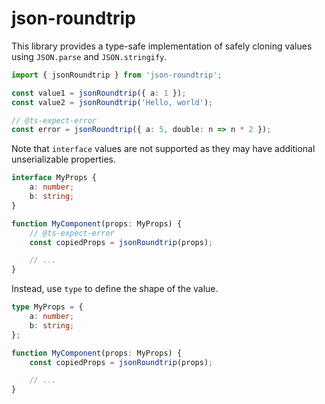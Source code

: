 # json-roundtrip

This library provides a type-safe implementation of safely cloning values using
`JSON.parse` and `JSON.stringify`.

```typescript
import { jsonRoundtrip } from 'json-roundtrip';

const value1 = jsonRoundtrip({ a: 1 });
const value2 = jsonRoundtrip('Hello, world');

// @ts-expect-error
const error = jsonRoundtrip({ a: 5, double: n => n * 2 });
```

Note that `interface` values are not supported as they may have additional
unserializable properties.

```typescript
interface MyProps {
	a: number;
	b: string;
}

function MyComponent(props: MyProps) {
	// @ts-expect-error
	const copiedProps = jsonRoundtrip(props);

	// ...
}
```

Instead, use `type` to define the shape of the value.

```typescript
type MyProps = {
	a: number;
	b: string;
};

function MyComponent(props: MyProps) {
	const copiedProps = jsonRoundtrip(props);

	// ...
}
```
